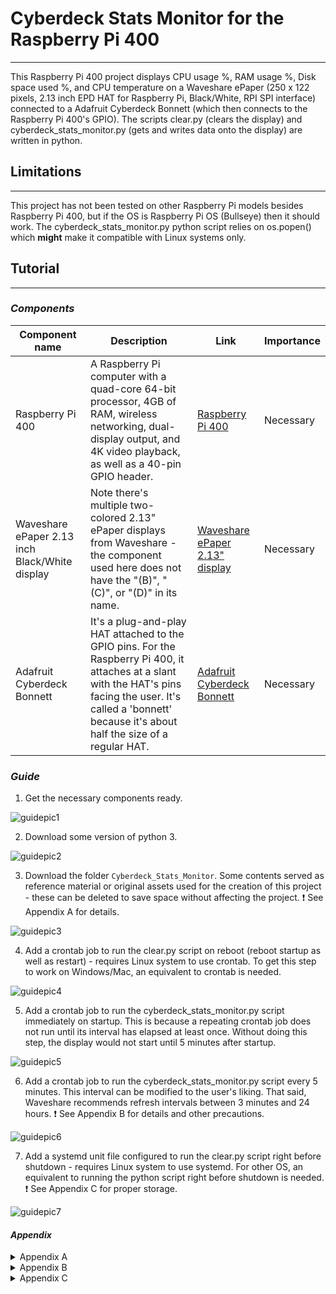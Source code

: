 # Cyberdeck Stats Monitor for the Raspberry Pi 400
---
This Raspberry Pi 400 project displays CPU usage %, RAM usage %, Disk space used %, and CPU temperature on a Waveshare ePaper (250 x 122 pixels, 2.13 inch EPD HAT for Raspberry Pi, Black/White, RPI SPI interface) connected to a Adafruit Cyberdeck Bonnett (which then connects to the Raspberry Pi 400's GPIO).
The scripts clear.py (clears the display) and cyberdeck_stats_monitor.py (gets and writes data onto the display) are written in python.

## Limitations
---
This project has not been tested on other Raspberry Pi models besides Raspberry Pi 400, but if the OS is Raspberry Pi OS (Bullseye) then it should work.
The cyberdeck_stats_monitor.py python script relies on os.popen() which **might** make it compatible with Linux systems only.  

## Tutorial
---
### _Components_
| Component name | Description | Link | Importance |
| ------ | ------ | ------ | ------ |
| Raspberry Pi 400 | A Raspberry Pi computer with a quad-core 64-bit processor, 4GB of RAM, wireless networking, dual-display output, and 4K video playback, as well as a 40-pin GPIO header. | [Raspberry Pi 400][rp400link] | Necessary |
| Waveshare ePaper 2.13 inch Black/White display | Note there's multiple two-colored 2.13" ePaper displays from Waveshare - the component used here does not have the "(B)", "(C)", or "(D)" in its name. | [Waveshare ePaper 2.13" display][WaveshareEPDlink] | Necessary |
| Adafruit Cyberdeck Bonnett | It's a plug-and-play HAT attached to the GPIO pins. For the Raspberry Pi 400, it attaches at a slant with the HAT's pins facing the user. It's called a 'bonnett' because it's about half the size of a regular HAT. | [Adafruit Cyberdeck Bonnett][Bonnettlink] | Necessary |

### _Guide_
1. Get the necessary components ready.

![guidepic1](https:// "Guide, Step 1")

2. Download some version of python 3.

![guidepic2](https:// "Guide, Step 2")

3. Download the folder `Cyberdeck_Stats_Monitor`. Some contents served as reference material or original assets used for the creation of this project - these can be deleted to save space without affecting the project. :heavy_exclamation_mark: See Appendix A for details.

![guidepic3](https:// "Guide, Step 3")

4. Add a crontab job to run the clear.py script on reboot (reboot startup as well as restart) - requires Linux system to use crontab. To get this step to work on Windows/Mac, an equivalent to crontab is needed.

![guidepic4](https:// "Guide, Step 4")

5. Add a crontab job to run the cyberdeck_stats_monitor.py script immediately on startup. This is because a repeating crontab job does not run until its interval has elapsed at least once. Without doing this step, the display would not start until 5 minutes after startup.

![guidepic5](https:// "Guide, Step 5")

6. Add a crontab job to run the cyberdeck_stats_monitor.py script every 5 minutes. This interval can be modified to the user's liking. That said, Waveshare recommends refresh intervals between 3 minutes and 24 hours. :heavy_exclamation_mark: See Appendix B for details and other precautions.

![guidepic6](https:// "Guide, Step 6")

7. Add a systemd unit file configured to run the clear.py script right before shutdown - requires Linux system to use systemd. For other OS, an equivalent to running the python script right before shutdown is needed. :heavy_exclamation_mark: See Appendix C for proper storage.

![guidepic7](https:// "Guide, Step 7")


#### _Appendix_
<details>
  <summary>Appendix A</summary>
  <p>The python scripts clear.py and cyberdeck_stats_monitor.py rely a specific file structure to import Waveshare ePaper display's library and to read essential bmp files.
  The /library folder, /python, and /pic folders need to remain in the same relative file system position to each other.
  
  ##### _Essentials files and folders_
  Files not listed in this tree can be deleted without consequence to the project.
  
    .
    ├── /library
        ├── /waveshare_epd
	        ├── epd2in13_V3.py
    ├── /pic
        ├── Font.ttc
        ├── /bmps
            ├── combined.bmp
    ├── /python
        ├── clear.py
        ├── cyberdeck_stats_monitor.py
  
  </p>
</details>

<details>
  <summary>Appendix B</summary>
  <p>Waveshare's manual cautions users of the ePaper display that keeping the display powered on for long durations will cause irreparable damage - after updating is complete, the display should be powered off or set to sleep mode. Running the cyberdeck_stats_monitor.py performs the update followed by immediately setting the screen to sleep.
  Waveshare recommends a refresh interval range between 3 mins minimum and 24 hours maximum and that the screen be cleared before storing.
  Note: this discussion of intervals is for Refreshes, not Partial Refreshes.
  | Type | Code |
  | ------ | ------ |
  | Refresh | `epd.display(epd.getbuffer(image))` |
  | Partial Refresh | Use `epd.displayPartBaseImage(epd.getbuffer(image))` to display static background, then `epd.displayPartial(epd.getbuffer(image))` to dynamically display the difference. |
  To demonstrate partial refresh, the demo python script provided by Waveshare iterated through a while-loop every 1 second to update a timestamp. Sleep `epd.sleep()` was not called before the next interval started - this means the display would be constantly powered on despite Waveshare's own warnings against constantly powering on the display. While the manual did not explicitly say that partial refreshing without sleep over a long time would (or would not) cause damage, it did say that partial refreshing should only be done "several" times before a full refresh. Exactly how many is several wasn't stated.
  From 10 repeated testings of the display with the demo, the demo provided's one-second interval partial refresh did not provide good consistent results. Sometimes the interval would be a second, other times slightly shorter or longer, depending on the execution speed of the software. Adding a 3 second delay between intervals also did not provide consistent results.
  For this project, considering the vague guidelines on partial refreshing and its mixed results from the demo, in order to preserve the service life of the ePaper display, it was decided that no partial refresh would be used.
  </p>
</details>

<details>
  <summary>Appendix C</summary>
  <p>Waveshare's manual points out that clearing the display before storage is important. 
  Under "Manual > Overview > Working Principle";
  > ... charged nanoparticles suspended in a liquid migrate under the action of an electric field
  Under "Manual > Resources > Datasheet > 2.13inch e-Paper Specification V3 (pdf) > 16. Precautions";
  > ... "If the Module is not refreshed every 24 hours, a phenomena known as "Ghosting" or "Image Sticking" may occur. It is recommeded that customers store ... with a completely white image to avoid this issue. 
  </p>

## License
---
omgitskuei/RPiDev is licensed under the GNU General Public License v3.0.

Permissions of this strong copyleft license are conditioned on making available complete source code of licensed works and modifications, which include larger works using a licensed work, under the same license. 

Copyright and license notices must be preserved. Contributors provide an express grant of patent rights.

   [rp400link]: <https://www.raspberrypi.com/products/raspberry-pi-400-unit/>
   [WaveshareEPDlink]: <https://www.waveshare.com/wiki/2.13inch_e-Paper_HAT>
   [Bonnettlink]: <https://www.adafruit.com/product/4862>
   
